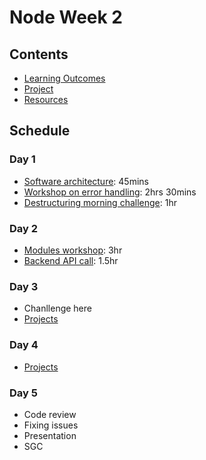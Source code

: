 # Node Week 2

## Contents

- [Learning Outcomes](./learning-outcomes.md)
- [Project](./alternate-project.md)
- [Resources](./resources)

## Schedule

### Day 1

- [Software architecture](https://github.com/WebAhead/Workshop-Software-Architecture-Design/blob/master/README.md): 45mins
- [Workshop on error handling](https://github.com/oliverjam/learn-node-error-handling): 2hrs 30mins
- [Destructuring morning challenge](https://github.com/oliverjam/learn-destructuring): 1hr

### Day 2
- [Modules workshop](https://github.com/WebAhead/going-on-a-bear-hunt/blob/master/README.md): 3hr
- [Backend API call](https://github.com/foundersandcoders/mc-request-module-workshop): 1.5hr


### Day 3

- Chanllenge here
- [Projects](./alternate-project.md)

### Day 4

- [Projects](./alternate-project.md)

### Day 5

- Code review
- Fixing issues
- Presentation
- SGC
